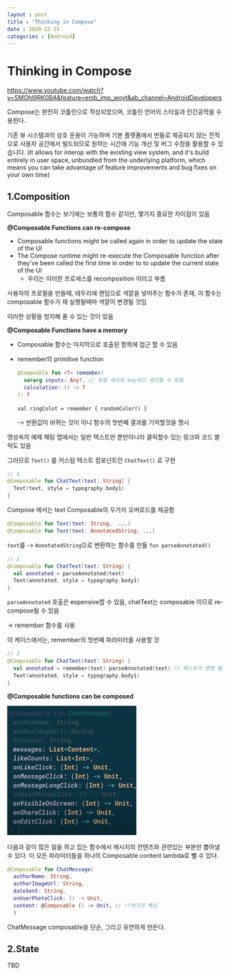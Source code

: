 ```yaml
---
layout : post
title : "Thinking in Compose"
date : 2020-12-15
categories : [Android]
---
```


# Thinking in Compose

https://www.youtube.com/watch?v=SMOhl9RK0BA&feature=emb_imp_woyt&ab_channel=AndroidDevelopers

Compose는 완전히 코틀린으로 작성되었으며, 코틀린 언어의 스타일과 인간공학을 수용한다.


기존 뷰 시스템과의 상호 운용이 가능하며 기본 플랫폼에서 번들로 제공되지 않는 전적으로 사용자 공간에서 빌드되므로 원하는 시간에 기능 개선 및 버그 수정을 활용할 수 있습니다.
(It allows for interop with the existing view system, and it's build entirely in user space, unbundled from the underlying platform, which means you can take advantage of feature improvements and bug fixes on your own time)


## 1.Composition
Composable 함수는 보기에는 보통의 함수 같지만, 몇가지 중요한 차이점이 있음

**@Composable Functions can re-compose**

- Composable functions might be called again in order to update the state of the UI
- The Compose runtime might re-execute the Composable function after they've been called the first time in order to to update the current state of the UI
  - 우리는 이러한  프로세스를 recomposition 이라고 부름


사용자의 프로필을 만들때, 테두리에 랜덤으로 색깔을 넣어주는 함수가 존재,
이 함수는 composable 함수가 재 실행될때마 색깔이 변경될 것임

이러한 상황을 방지해 줄 수 있는 것이 있음

**@Composable Functions have a memory**
- Composable 함수는 마지막으로 호출된 항목에 접근 할 수 있음

- remember의 primitive function

  ```kotlin
  @Composble fun <T> remember(
    vararg inputs: Any?, // 로컬 캐시의 key라고 생각할 수 있음
    calculation: () -> T
  ): T
  ```

  `val ringColot = remember { randomColor() }`

  -> 반환값이 바뀌는 것이 아니 함수의 첫번째 결과를 기억할것을 명시



영상속의 예제 채팅 앱에서는 일반 텍스트만 뿐만아니라 클릭할수 있는 링크와 코드 블럭도 있음

그러므로 `Text()` 를 커스텀 텍스트 컴포넌트인 `ChatText()` 로 구현

```kotlin
// 1
@Composable fun ChatText(text: String) {
  Text(text, style = typography.body1)
}
```

Compose 에서는 text Composable의 두가지 오버로드를 제공함

```kotlin
@Composable fun Text(text: String,  ...)
@Composable fun Text(text: AnnotatedString, ...)
```

`text`를 -> `AnnotatedString`으로 변환하는 함수를 만듦 `fun parseAnnotated()`

```kotlin
// 2
@Composable fun ChatText(text: String) {
  val annotated = parseAnnotated(text)
  Text(annotated, style = typography.body1)
}
```

`parseAnnotated` 호출은 expensive할 수 있음, chatText는 composable 이므로 re-compose될 수 있음

-> remember 함수를 사용

이 케이스에서는, remember의 첫번째 파라미터를 사용할 것

```kotlin
// 3
@Composable fun ChatText(text: String) {
  val annotated = remember(text) parseAnnotated(text) // 텍스트가 변경 될 때에만 다시 계산
  Text(annotated, style = typography.body1)
}
```

**@Composable functions can be composed**

<img src="/assets/image-20201215191150240.png" width="300" height="300">

다음과 같이 많은 일을 하고 있는 함수에서 메시지의 컨텐츠와 관련있는 부분만 뽑아낼 수 있다.
이 모든 파라미터들을 하나의 Composable content lambda로 뺄 수 있다.
```Kotlin
@Composable fun ChatMessage(
  authorName: String,
  authorImageUrl: String,
  dateSent: String,
  onUserPhotoClick: () -> Unit,
  content: @Composable () -> Unit, // !!여기가 핵심
  )
```
ChatMessage composable을 단순, 그리고 유연하게 만든다.

## 2.State
TBD
